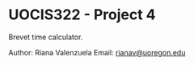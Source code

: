 # UOCIS322 - Project 4 #
Brevet time calculator.


Author: Riana Valenzuela
Email: rianav@uoregon.edu

